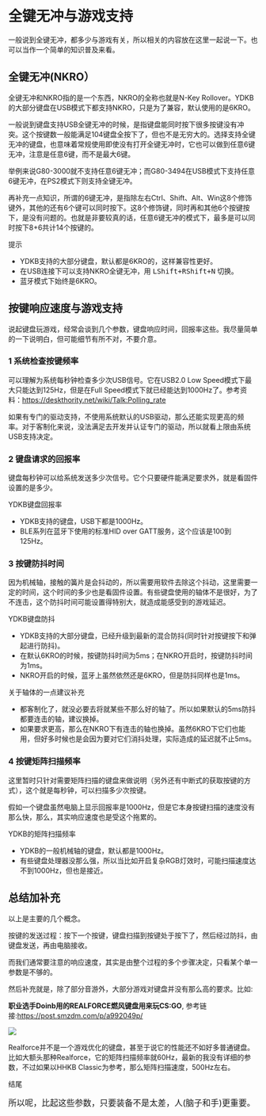 # 全键无冲与游戏支持

一般说到全键无冲，都多少与游戏有关，所以相关的内容放在这里一起说一下。也可以当作一个简单的知识普及来看。


## 全键无冲(NKRO）

全键无冲和NKRO指的是一个东西，NKRO的全称也就是N-Key Rollover。YDKB的大部分键盘在USB模式下都支持NKRO，只是为了兼容，默认使用的是6KRO。

一般说到键盘支持USB全键无冲的时候，是指键盘能同时按下很多按键没有冲突。这个按键数一般能满足104键盘全按下了，但也不是无穷大的。选择支持全键无冲的键盘，也意味着常规使用即使没有打开全键无冲时，它也可以做到任意6键无冲，注意是任意6键，而不是最大6键。

举例来说G80-3000就不支持任意6键无冲；而G80-3494在USB模式下支持任意6键无冲，在PS2模式下则支持全键无冲。

再补充一点知识，所谓的6键无冲，是指除左右Ctrl、Shift、Alt、Win这8个修饰键外，其他的还有6个键可以同时按下。这8个修饰键，同时再和其他6个按键按下，是没有问题的。也就是非要较真的话，任意6键无冲的模式下，最多是可以同时按下8+6共计14个按键的。

<html><div class="hint"> 
<subtitle>提示</subtitle>

  - YDKB支持的大部分键盘，默认都是6KRO的，这样兼容性更好。
  - 在USB连接下可以支持NKRO全键无冲，用 <kbd>LShift+RShift+N</kbd> 切换。
  - 蓝牙模式下始终是6KRO。
</div></html>

## 按键响应速度与游戏支持

说起键盘玩游戏，经常会谈到几个参数，键盘响应时间，回报率这些。我尽量简单的一下说明白，但可能细节有所不对，不要介意。

### 1 系统检查按键频率

可以理解为系统每秒钟检查多少次USB信号。它在USB2.0 Low Speed模式下最大只能达到125Hz，但是在Full Speed模式下就已经能达到1000Hz了。参考资料：https://deskthority.net/wiki/Talk:Polling_rate

如果有专门的驱动支持，不使用系统默认的USB驱动，那么还能实现更高的频率。对于客制化来说，没法满足去开发并认证专门的驱动，所以就看上限由系统USB支持决定。

### 2 键盘请求的回报率

键盘每秒钟可以给系统发送多少次信号。它个只要硬件能满足要求外，就是看固件设置的是多少。

<html><div class="hint"> 
<subtitle>YDKB键盘回报率</subtitle>

  - YDKB支持的键盘，USB下都是1000Hz。
  - BLE系列在蓝牙下使用的标准HID over GATT服务，这个应该是100到125Hz。
</div></html>

### 3 按键防抖时间

因为机械轴，接触的簧片是会抖动的，所以需要用软件去除这个抖动，这里需要一定的时间，这个时间的多少也是看固件设置。有些键盘使用的轴体不是很好，为了不连击，这个防抖时间可能设置得特别大，就造成能感受到的游戏延迟。

<html><div class="hint"> 
<subtitle>YDKB键盘防抖</subtitle>

  - YDKB支持的大部分键盘，已经升级到最新的混合防抖(同时针对按键按下和弹起进行防抖)。
  - 在默认6KRO的时候，按键防抖时间为5ms；在NKRO开启时，按键防抖时间为1ms。
  - NKRO开启的时候，蓝牙上虽然依然还是6KRO，但是防抖同样也是1ms。
</div></html>

<p></p>

<html><div class="hint"> 
<subtitle>关于轴体的一点建议补充</subtitle>

  - 都客制化了，就没必要去将就某些不那么好的轴了。所以如果默认的5ms防抖都要连击的轴，建议换掉。
  - 如果要求更高，那么在NKRO下有连击的轴也换掉。虽然6KRO下它们也能用，但好多时候也是会因为要对它们消抖处理，实际造成的延迟就不止5ms。
</div></html>


### 4 按键矩阵扫描频率

这里暂时只针对需要矩阵扫描的键盘来做说明（另外还有中断式的获取按键的方式），这个就是每秒钟，可以扫描多少次按键。 

假如一个键盘虽然电脑上显示回报率是1000Hz，但是它本身按键扫描的速度没有那么快，那么，其实响应速度也是受这个拖累的。

<html><div class="hint"> 
<subtitle>YDKB的矩阵扫描频率</subtitle>

  - YDKB的一般机械轴的键盘，默认都是1000Hz。
  - 有些键盘处理器没那么强，所以当比如开启复杂RGB灯效时，可能扫描速度达不到1000Hz，但也是接近。
</div></html>


##  总结加补充

以上是主要的几个概念。

按键的发送过程：按下一个按键，键盘扫描到按键处于按下了，然后经过防抖，由键盘发送，再由电脑接收。

而我们通常要注意的响应速度，其实是由整个过程的多个步骤决定，只看某个单一参数是不够的。

然后补充就是，除了部分音游外，大部分游戏对键盘并没有那么高的要求。比如:

**职业选手Doinb用的REALFORCE燃风键盘用来玩CS:GO**, 参考链接:https://post.smzdm.com/p/a992049p/

![](/assets/doinb_realforce.jpg)

Realforce并不是一个游戏优化的键盘，甚至于说它的性能还不如好多普通键盘。比如大额头那种Realforce，它的矩阵扫描频率就60Hz，最新的我没有详细的参数，不过如果以HHKB Classic为参考，那么矩阵扫描速度，500Hz左右。

<html><div class="attention"> 
<subtitle>结尾</subtitle>
<p style="font-size: 1.2em">所以呢，比起这些参数，只要装备不是太差，人(脑子和手)更重要。</p>
</div></html>
